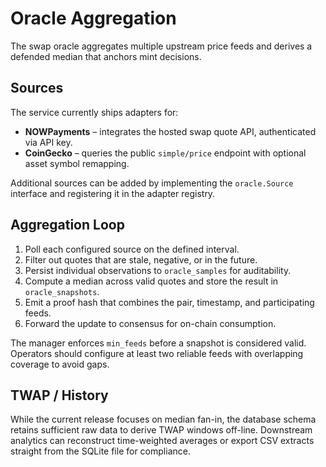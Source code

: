 # Oracle Aggregation

The swap oracle aggregates multiple upstream price feeds and derives a defended median that anchors mint decisions.

## Sources

The service currently ships adapters for:

- **NOWPayments** – integrates the hosted swap quote API, authenticated via API key.
- **CoinGecko** – queries the public `simple/price` endpoint with optional asset symbol remapping.

Additional sources can be added by implementing the `oracle.Source` interface and registering it in the adapter registry.

## Aggregation Loop

1. Poll each configured source on the defined interval.
2. Filter out quotes that are stale, negative, or in the future.
3. Persist individual observations to `oracle_samples` for auditability.
4. Compute a median across valid quotes and store the result in `oracle_snapshots`.
5. Emit a proof hash that combines the pair, timestamp, and participating feeds.
6. Forward the update to consensus for on-chain consumption.

The manager enforces `min_feeds` before a snapshot is considered valid. Operators should configure at least two reliable feeds
with overlapping coverage to avoid gaps.

## TWAP / History

While the current release focuses on median fan-in, the database schema retains sufficient raw data to derive TWAP windows off-line.
Downstream analytics can reconstruct time-weighted averages or export CSV extracts straight from the SQLite file for compliance.
